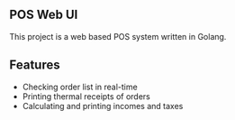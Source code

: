 ## POS Web UI

This project is a web based POS system written in Golang.

## Features

- Checking order list in real-time
- Printing thermal receipts of orders
- Calculating and printing incomes and taxes
